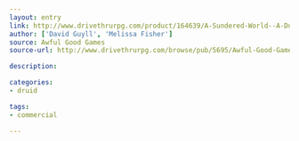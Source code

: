 ```yaml
---
layout: entry
link: http://www.drivethrurpg.com/product/164639/A-Sundered-World--A-Dungeon-World-Campaign-Setting
author: ['David Guyll', 'Melissa Fisher']
source: Awful Good Games
source-url: http://www.drivethrurpg.com/browse/pub/5695/Awful-Good-Games

description:

categories:
- druid

tags:
- commercial

---
```

